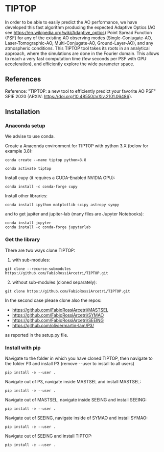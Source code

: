 # TIPTOP

In order to be able to easily predict the AO performance, we have developed this fast algorithm producing the expected Adaptive Optics (AO see https://en.wikipedia.org/wiki/Adaptive_optics) Point Spread Function (PSF) for any of the existing AO observing modes (Single-Conjugate-AO, Laser-Tomographic-AO, Multi-Conjugate-AO, Ground-Layer-AO), and any atmospheric conditions. This TIPTOP tool takes its roots in an analytical approach, where the simulations are done in the Fourier domain. This allows to reach a very fast computation time (few seconds per PSF with GPU acceleration), and efficiently explore the wide parameter space.

## References

Reference: "TIPTOP: a new tool to efficiently predict your favorite AO PSF" SPIE 2020 (ARXIV: https://doi.org/10.48550/arXiv.2101.06486).

## Installation

### Anaconda setup
We advise to use conda.

Create a Anaconda environment for TIPTOP with python 3.X (below for example 3.8):
```
conda create -–name tiptop python=3.8

conda activate tiptop
```
Install cupy (it requires a CUDA-Enabled NVIDIA GPU):
```
conda install -c conda-forge cupy
```
Install other libraries:
```
conda install ipython matplotlib scipy astropy sympy
```
and to get jupiter and jupiter-lab (many files are Jupyter Notebooks):
```
conda install jupyter
conda install -c conda-forge jupyterlab
```

### Get the library

There are two ways clone TIPTOP:

1. with sub-modules:
```
git clone --recurse-submodules https://github.com/FabioRossiArcetri/TIPTOP.git
```
2. without sub-modules (cloned separately):
```
git clone https://github.com/FabioRossiArcetri/TIPTOP.git
```

In the second case please clone also the repos:

- https://github.com/FabioRossiArcetri/MASTSEL
- https://github.com/FabioRossiArcetri/SYMAO
- https://github.com/FabioRossiArcetri/SEEING
- https://github.com/oliviermartin-lam/P3/

as reported in the setup.py file.

### Install with pip

Navigate to the folder in which you have cloned TIPTOP, then navigate to the folder P3 and install P3 (remove --user to install to all users)
```
pip install -e --user .
```
Navigate out of P3, navigate inside MASTSEL and install MASTSEL:
```
pip install -e --user .
```
Navigate out of MASTSEL, navigate inside SEEING and install SEEING:
```
pip install -e --user .
```
Navigate out of SEEING, navigate inside of SYMAO and install SYMAO:
```
pip install -e --user .
```
Navigate out of SEEING and install TIPTOP:
```
pip install -e --user .
```
